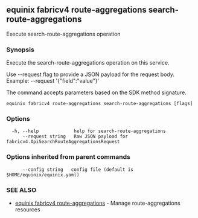 ## equinix fabricv4 route-aggregations search-route-aggregations

Execute search-route-aggregations operation

### Synopsis

Execute the search-route-aggregations operation on this service.

Use --request flag to provide a JSON payload for the request body.
Example: --request '{"field":"value"}'

The command accepts parameters based on the SDK method signature.

```
equinix fabricv4 route-aggregations search-route-aggregations [flags]
```

### Options

```
  -h, --help             help for search-route-aggregations
      --request string   Raw JSON payload for fabricv4.ApiSearchRouteAggregationsRequest
```

### Options inherited from parent commands

```
      --config string   config file (default is $HOME/equinix/equinix.yaml)
```

### SEE ALSO

* [equinix fabricv4 route-aggregations](equinix_fabricv4_route-aggregations.md)	 - Manage route-aggregations resources

